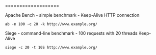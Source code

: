 ===================

Apache Bench - simple benchmark - Keep-Alive HTTP connection
```
ab -n 100 -c 20 -k http://www.example.org/
```

Siege - command-line benchmark - 100 requests with 20 threads Keep-Alive
```
siege -c 20 -t 10S http://www.example.org/
```
